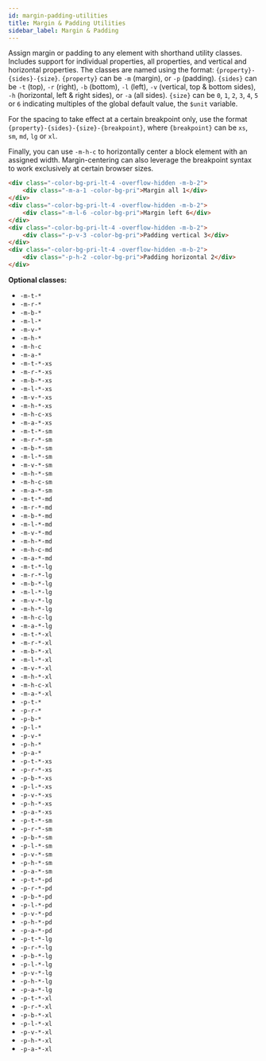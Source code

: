 ```yaml
---
id: margin-padding-utilities
title: Margin & Padding Utilities
sidebar_label: Margin & Padding
---
```


Assign margin or padding to any element with shorthand utility classes. Includes support for individual properties, all properties, and vertical and horizontal properties. The classes are named using the format: `{property}-{sides}-{size}`. `{property}` can be `-m` (margin), or `-p` (padding). `{sides}` can be `-t` (top), `-r` (right), `-b` (bottom), `-l` (left), `-v` (vertical, top & bottom sides), `-h` (horizontal, left & right sides), or `-a` (all sides). `{size}` can be `0`, `1`, `2`, `3`, `4`, `5` or `6` indicating multiples of the global default value, the `$unit` variable.

For the spacing to take effect at a certain breakpoint only, use the format `{property}-{sides}-{size}-{breakpoint}`, where `{breakpoint}` can be `xs`, `sm`, `md`, `lg` or `xl`.

Finally, you can use `-m-h-c` to horizontally center a block element with an assigned width. Margin-centering can also leverage the breakpoint syntax to work exclusively at certain browser sizes.

```html
<div class="-color-bg-pri-lt-4 -overflow-hidden -m-b-2">
    <div class="-m-a-1 -color-bg-pri">Margin all 1</div>
</div>
<div class="-color-bg-pri-lt-4 -overflow-hidden -m-b-2">
    <div class="-m-l-6 -color-bg-pri">Margin left 6</div>
</div>
<div class="-color-bg-pri-lt-4 -overflow-hidden -m-b-2">
    <div class="-p-v-3 -color-bg-pri">Padding vertical 3</div>
</div>
<div class="-color-bg-pri-lt-4 -overflow-hidden -m-b-2">
    <div class="-p-h-2 -color-bg-pri">Padding horizontal 2</div>
</div>
```

__Optional classes:__

- `-m-t-*`
- `-m-r-*`
- `-m-b-*`
- `-m-l-*`
- `-m-v-*`
- `-m-h-*`
- `-m-h-c`
- `-m-a-*`
- `-m-t-*-xs`
- `-m-r-*-xs`
- `-m-b-*-xs`
- `-m-l-*-xs`
- `-m-v-*-xs`
- `-m-h-*-xs`
- `-m-h-c-xs`
- `-m-a-*-xs`
- `-m-t-*-sm`
- `-m-r-*-sm`
- `-m-b-*-sm`
- `-m-l-*-sm`
- `-m-v-*-sm`
- `-m-h-*-sm`
- `-m-h-c-sm`
- `-m-a-*-sm`
- `-m-t-*-md`
- `-m-r-*-md`
- `-m-b-*-md`
- `-m-l-*-md`
- `-m-v-*-md`
- `-m-h-*-md`
- `-m-h-c-md`
- `-m-a-*-md`
- `-m-t-*-lg`
- `-m-r-*-lg`
- `-m-b-*-lg`
- `-m-l-*-lg`
- `-m-v-*-lg`
- `-m-h-*-lg`
- `-m-h-c-lg`
- `-m-a-*-lg`
- `-m-t-*-xl`
- `-m-r-*-xl`
- `-m-b-*-xl`
- `-m-l-*-xl`
- `-m-v-*-xl`
- `-m-h-*-xl`
- `-m-h-c-xl`
- `-m-a-*-xl`
- `-p-t-*`
- `-p-r-*`
- `-p-b-*`
- `-p-l-*`
- `-p-v-*`
- `-p-h-*`
- `-p-a-*`
- `-p-t-*-xs`
- `-p-r-*-xs`
- `-p-b-*-xs`
- `-p-l-*-xs`
- `-p-v-*-xs`
- `-p-h-*-xs`
- `-p-a-*-xs`
- `-p-t-*-sm`
- `-p-r-*-sm`
- `-p-b-*-sm`
- `-p-l-*-sm`
- `-p-v-*-sm`
- `-p-h-*-sm`
- `-p-a-*-sm`
- `-p-t-*-pd`
- `-p-r-*-pd`
- `-p-b-*-pd`
- `-p-l-*-pd`
- `-p-v-*-pd`
- `-p-h-*-pd`
- `-p-a-*-pd`
- `-p-t-*-lg`
- `-p-r-*-lg`
- `-p-b-*-lg`
- `-p-l-*-lg`
- `-p-v-*-lg`
- `-p-h-*-lg`
- `-p-a-*-lg`
- `-p-t-*-xl`
- `-p-r-*-xl`
- `-p-b-*-xl`
- `-p-l-*-xl`
- `-p-v-*-xl`
- `-p-h-*-xl`
- `-p-a-*-xl`
